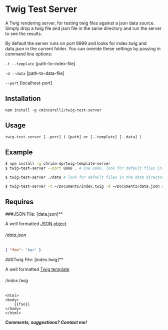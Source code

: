 # Twig Test Server

A Twig rendering server, for testing twig files against a json data source. Simply drop a twig file and json file in the same directory and run the server to see the results.

By default the server runs on port 9999 and looks for index.twig and data.json in the current folder. You can overide these settings by passing in command line options:

`-t --template` [path-to-index-file]

`-d --data` [path-to-data-file]

`--port` [localhost-port]

## Installation

`npm install -g cmincarelli/twig-test-server`

## Usage

`twig-test-server [--port] ( [path] or [--template] [--data] )`

## Example

```bash
$ npm install -g chrism-dp/twig-template-server
$ twig-test-server --port 8888 . # Use 8888, look for default files in the current directory

$ twig-test-server ./data # look for default files in the data directory

$ twig-test-server -t ~/Documents/index.twig -d ~/Documents/data.json # Use file from ~/Documents
```

## Requires

###JSON File: [data.json]**

A well formatted [JSON object](http://www.json.org/)

######  /data.json

```json
{ "foo": "bar" }
```

###Twig File: [index.twig]**

A well formatted [Twig template](http://twig.sensiolabs.org/documentation)

###### /index.twig

```twig
<html>
<body>
	{{foo}}
</body>
</html>
```

***Comments, suggestions? Contact me!***


